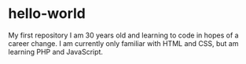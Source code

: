 # hello-world
My first repository 
I am 30 years old and learning to code in hopes of a career change.
I am currently only familiar with HTML and CSS, but am learning PHP and JavaScript. 
